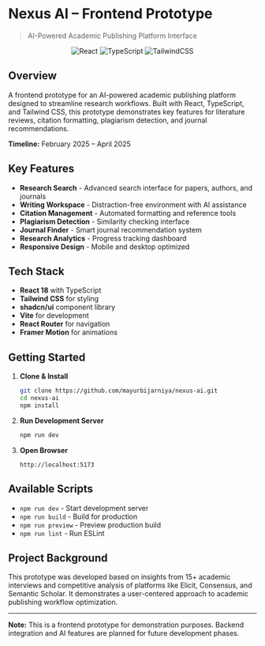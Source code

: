 # Nexus AI – Frontend Prototype
> AI-Powered Academic Publishing Platform Interface

<div align="center">

![React](https://img.shields.io/badge/react-%2320232a.svg?style=for-the-badge&logo=react&logoColor=%2361DAFB)
![TypeScript](https://img.shields.io/badge/typescript-%23007ACC.svg?style=for-the-badge&logo=typescript&logoColor=white)
![TailwindCSS](https://img.shields.io/badge/tailwindcss-%2338B2AC.svg?style=for-the-badge&logo=tailwind-css&logoColor=white)

</div>

## Overview

A frontend prototype for an AI-powered academic publishing platform designed to streamline research workflows. Built with React, TypeScript, and Tailwind CSS, this prototype demonstrates key features for literature reviews, citation formatting, plagiarism detection, and journal recommendations.

**Timeline:** February 2025 – April 2025

## Key Features

- **Research Search** - Advanced search interface for papers, authors, and journals
- **Writing Workspace** - Distraction-free environment with AI assistance
- **Citation Management** - Automated formatting and reference tools
- **Plagiarism Detection** - Similarity checking interface
- **Journal Finder** - Smart journal recommendation system
- **Research Analytics** - Progress tracking dashboard
- **Responsive Design** - Mobile and desktop optimized

## Tech Stack

- **React 18** with TypeScript
- **Tailwind CSS** for styling
- **shadcn/ui** component library
- **Vite** for development
- **React Router** for navigation
- **Framer Motion** for animations

## Getting Started

1. **Clone & Install**
   ```bash
   git clone https://github.com/mayurbijarniya/nexus-ai.git
   cd nexus-ai
   npm install
   ```

2. **Run Development Server**
   ```bash
   npm run dev
   ```

3. **Open Browser**
   ```
   http://localhost:5173
   ```

## Available Scripts

- `npm run dev` - Start development server
- `npm run build` - Build for production
- `npm run preview` - Preview production build
- `npm run lint` - Run ESLint

## Project Background

This prototype was developed based on insights from 15+ academic interviews and competitive analysis of platforms like Elicit, Consensus, and Semantic Scholar. It demonstrates a user-centered approach to academic publishing workflow optimization.

---

**Note:** This is a frontend prototype for demonstration purposes. Backend integration and AI features are planned for future development phases.
